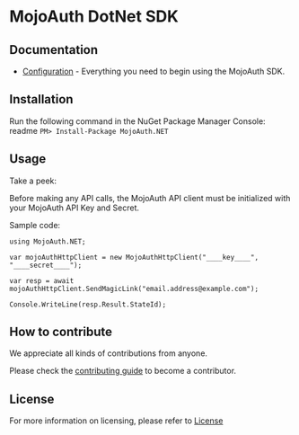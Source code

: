 # MojoAuth DotNet SDK

## Documentation

* [Configuration](https://mojoauth.com/docs/sdks/asp-dot-net/) - Everything you need to begin using the MojoAuth SDK.

## Installation

Run the following command in the NuGet Package Manager Console:
readme
`PM> Install-Package MojoAuth.NET`

## Usage

Take a peek:

Before making any API calls, the MojoAuth API client must be initialized with your MojoAuth API Key and Secret.

Sample code:

```
using MojoAuth.NET;

var mojoAuthHttpClient = new MojoAuthHttpClient("____key____", "____secret____");

var resp = await mojoAuthHttpClient.SendMagicLink("email.address@example.com");

Console.WriteLine(resp.Result.StateId);
```
## How to contribute

We appreciate all kinds of contributions from anyone.

Please check the [contributing guide](https://github.com/MojoAuth/mojoauth-dotnet/blob/main/CONTRIBUTING.md) to become a contributor.

## License

For more information on licensing, please refer to [License](https://github.com/MojoAuth/mojoauth-dotnet/blob/main/LICENSE)
